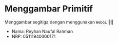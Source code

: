 # Menggambar Primitif 

Menggambar segitiga dengan menggunakan `WebGL` 👨‍💻

- Nama: Reyhan Naufal Rahman
- NRP: 05111940000171
